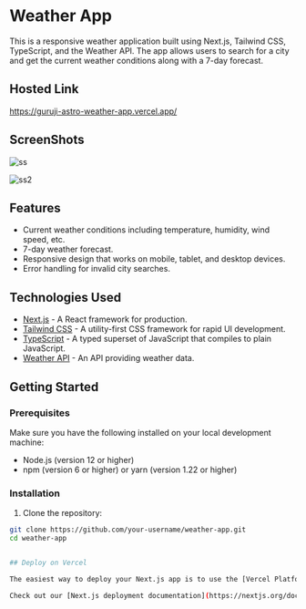 # Weather App

This is a responsive weather application built using Next.js, Tailwind CSS, TypeScript, and the Weather API. The app allows users to search for a city and get the current weather conditions along with a 7-day forecast.

## Hosted Link 

https://guruji-astro-weather-app.vercel.app/

## ScreenShots

![ss](https://github.com/abhay0933/Guruji-Astro-Weather_app/assets/127731916/f36b64f0-0a0e-4ea5-ac65-459409853442)

![ss2](https://github.com/abhay0933/Guruji-Astro-Weather_app/assets/127731916/359ecc03-b5e8-42b1-96ba-873f65bcf0fa)



## Features

- Current weather conditions including temperature, humidity, wind speed, etc.
- 7-day weather forecast.
- Responsive design that works on mobile, tablet, and desktop devices.
- Error handling for invalid city searches.

## Technologies Used

- [Next.js](https://nextjs.org/) - A React framework for production.
- [Tailwind CSS](https://tailwindcss.com/) - A utility-first CSS framework for rapid UI development.
- [TypeScript](https://www.typescriptlang.org/) - A typed superset of JavaScript that compiles to plain JavaScript.
- [Weather API](https://www.weatherapi.com/) - An API providing weather data.

## Getting Started

### Prerequisites

Make sure you have the following installed on your local development machine:

- Node.js (version 12 or higher)
- npm (version 6 or higher) or yarn (version 1.22 or higher)

### Installation

1. Clone the repository:

```bash
git clone https://github.com/your-username/weather-app.git
cd weather-app


## Deploy on Vercel

The easiest way to deploy your Next.js app is to use the [Vercel Platform](https://vercel.com/new?utm_medium=default-template&filter=next.js&utm_source=create-next-app&utm_campaign=create-next-app-readme) from the creators of Next.js.

Check out our [Next.js deployment documentation](https://nextjs.org/docs/deployment) for more details.
